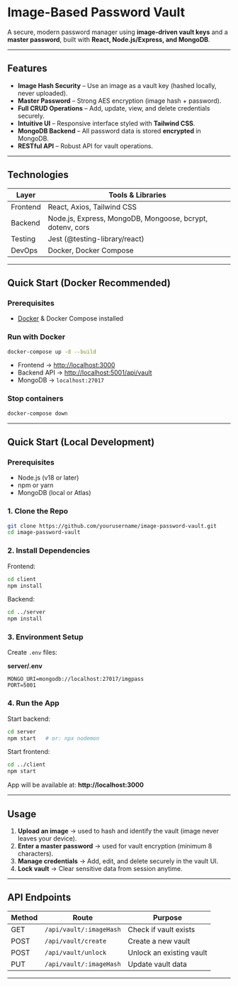 # Image-Based Password Vault
A secure, modern password manager using **image-driven vault keys** and a **master password**, built with **React, Node.js/Express, and MongoDB**.  

---

## Features
- **Image Hash Security** – Use an image as a vault key (hashed locally, never uploaded).  
- **Master Password** – Strong AES encryption (image hash + password).  
- **Full CRUD Operations** – Add, update, view, and delete credentials securely.  
- **Intuitive UI** – Responsive interface styled with **Tailwind CSS**.  
- **MongoDB Backend** – All password data is stored **encrypted** in MongoDB.  
- **RESTful API** – Robust API for vault operations.  

---

## Technologies
| Layer       | Tools & Libraries |
|-------------|-------------------|
| Frontend    | React, Axios, Tailwind CSS |
| Backend     | Node.js, Express, MongoDB, Mongoose, bcrypt, dotenv, cors |
| Testing     | Jest (@testing-library/react) |
| DevOps      | Docker, Docker Compose |

---

## Quick Start (Docker Recommended)

### Prerequisites
- [Docker](https://docs.docker.com/get-docker/) & Docker Compose installed  

### Run with Docker
```bash
docker-compose up -d --build
```

- Frontend → [http://localhost:3000](http://localhost:3000)  
- Backend API → [http://localhost:5001/api/vault](http://localhost:5001/api/vault)  
- MongoDB → `localhost:27017`  

### Stop containers
```bash
docker-compose down
```

---

## Quick Start (Local Development)

### Prerequisites
- Node.js (v18 or later)  
- npm or yarn  
- MongoDB (local or Atlas)  

### 1. Clone the Repo
```bash
git clone https://github.com/yourusername/image-password-vault.git
cd image-password-vault
```

### 2. Install Dependencies
Frontend:
```bash
cd client
npm install
```

Backend:
```bash
cd ../server
npm install
```

### 3. Environment Setup
Create `.env` files:

**server/.env**
```env
MONGO_URI=mongodb://localhost:27017/imgpass
PORT=5001
```

### 4. Run the App
Start backend:
```bash
cd server
npm start   # or: npx nodemon
```

Start frontend:
```bash
cd ../client
npm start
```

App will be available at: **http://localhost:3000**  

---

## Usage
1. **Upload an image** → used to hash and identify the vault (image never leaves your device).  
2. **Enter a master password** → used for vault encryption (minimum 8 characters).  
3. **Manage credentials** → Add, edit, and delete securely in the vault UI.  
4. **Lock vault** → Clear sensitive data from session anytime.  

---

## API Endpoints
| Method | Route                  | Purpose              |
|--------|------------------------|----------------------|
| GET    | `/api/vault/:imageHash` | Check if vault exists |
| POST   | `/api/vault/create`     | Create a new vault    |
| POST   | `/api/vault/unlock`     | Unlock an existing vault |
| PUT    | `/api/vault/:imageHash` | Update vault data     |

---